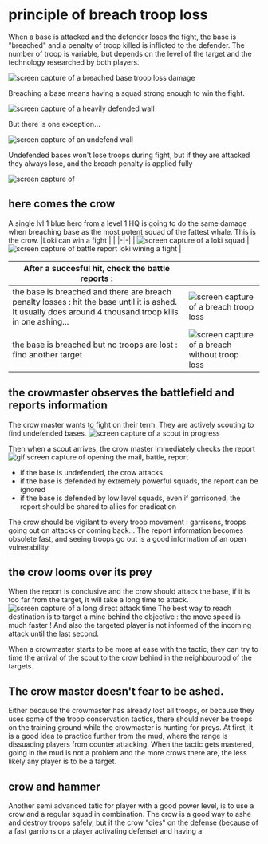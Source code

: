 
# principle of breach troop loss

When a base is attacked and the defender loses the fight, the base is "breached" and a penalty of troop killed is inflicted to the defender.
The number of troop is variable, but depends on the level of the target and the technology researched by both players.

![screen capture of a breached base troop loss damage](../imgs/image.png)

Breaching a base means having a squad strong enough to win the fight.

![screen capture of a heavily defended wall](../imgs/image.png)

But there is one exception...

![screen capture of an undefend wall](../imgs/image.png)

Undefended bases won't lose troops during fight, but if they are attacked they always lose, and the breach penalty is applied fully

![screen capture of ](../imgs/image.png)

## here comes the crow

A single lvl 1 blue hero from a level 1 HQ is going to do the same damage when breaching base as the most potent squad of the fattest whale. This is the crow.
|Loki can win a fight | |
|-|-|
| ![screen capture of a loki squad](../imgs/image.png) | ![screen capture of battle report loki wining a fight](../imgs/image.png) |

|After a succesful hit, check the battle reports :||
|-|-|
| the base is breached and there are breach penalty losses : hit the base until it is ashed. It usually does around 4 thousand troop kills in one ashing... | ![screen capture of a breach troop loss](../imgs/image.png) |
| the base is breached but no troops are lost : find another target | ![screen capture of a breach without troop loss](../imgs/image.png) |

## the crowmaster observes the battlefield and reports information

The crow master wants to fight on their term. They are actively scouting to find undefended bases.
![screen capture of a scout in progress](../imgs/image.png)

Then when a scout arrives, the crow master immediately checks the report
![gif screen capture of opening the mail, battle, report](../imgs/image.png)

* if the base is undefended, the crow attacks
* if the base is defended by extremely powerful squads, the report can be ignored
* if the base is defended by low level squads, even if garrisoned, the report should be shared to allies for eradication

The crow should be vigilant to every troop movement : garrisons, troops going out on attacks or coming back... The report information becomes obsolete fast, and seeing troops go out is a good information of an open vulnerability

## the crow looms over its prey

When the report is conclusive and the crow should attack the base, if it is too far from the target, it will take a long time to attack.
![screen capture of a long direct attack time](../imgs/image.png)
The best way to reach destination is to target a mine behind the objective : the move speed is much faster ! And also the targeted player is not informed of the incoming attack until the last second.

When a crowmaster starts to be more at ease with the tactic, they can try to time the arrival of the scout to the crow behind in the neighbourood of the targets.

## The crow master doesn't fear to be ashed.
Either because the crowmaster has already lost all troops, or because they uses some of the troop conservation tactics, there should never be troops on the training ground while the crowmaster is hunting for preys.
At first, it is a good idea to practice further from the mud, where the range is dissuading players from counter attacking.
When the tactic gets mastered, going in the mud is not a problem and the more crows there are, the less likely any player is to be a target.

## crow and hammer
Another semi advanced tatic for player with a good power level, is to use a crow and a regular squad in combination.
The crow is a good way to ashe and destroy troops safely, but if the crow "dies" on the defense (because of a fast garrions or a player activating defense) and having a 